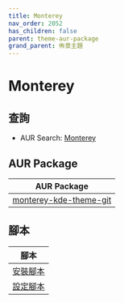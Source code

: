 ```yaml
---
title: Monterey
nav_order: 2052
has_children: false
parent: theme-aur-package
grand_parent: 佈景主題
---
```



# Monterey


## 查詢

* AUR Search: [Monterey](https://aur.archlinux.org/packages?O=0&SeB=nd&K=Monterey&outdated=&SB=m&SO=d&PP=50&submit=Go)


## AUR Package

| AUR Package |
| --- |
| [monterey-kde-theme-git](https://aur.archlinux.org/packages/monterey-kde-theme-git) |


## 腳本

| 腳本 |
| --- |
| [安裝腳本](https://github.com/samwhelp/ezarcher-adjustment/tree/main/prototype/theme/monterey) |
| [設定腳本](https://github.com/samwhelp/ezarcher-adjustment/tree/main/prototype/de/kde-plasma/part/style/kde-plasma-style-monterey-dark-breeze) |
